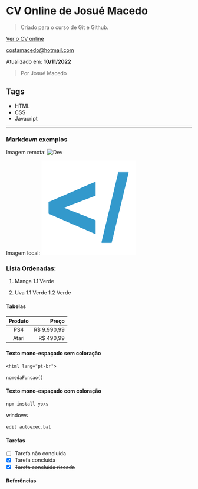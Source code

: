 # CV Online de Josué Macedo
> Criado para o curso de Git e Github.

[Ver o CV online]([urlcv] "Acessar o CV")

<costamacedo@hotmail.com>

Atualizado em: **10/11/2022**

> Por Josué Macedo

## Tags
- HTML
- CSS
- Javacript

---

### Markdown exemplos

Imagem remota:
![Dev](https://www.codeur.com/blog/wp-content/uploads/2021/04/image-crea-1-740x447.jpg "Dev")

Imagem local:
![Logo](images/favicon.png "Logo")

### Lista Ordenadas:
1. Manga
	1.1 Verde

1. Uva
	1.1 Verde
	1.2 Verde

#### Tabelas
Produto | Preço
:-------: | -----:
PS4 | R$ 9.990,99
Atari | R$ 490,99

#### Texto mono-espaçado sem coloração
```
<html lang="pt-br">
```

`nomedaFuncao()`

#### Texto mono-espaçado com coloração
```sh
npm install yoxs
```
windows
```sh
edit autoexec.bat
```



#### Tarefas

- [ ] Tarefa não concluída
- [x] Tarefa concluída
- [x] ~~Tarefa concluída riscada~~

#### Referências
[urlcv]: https://josumacedo.github.io/